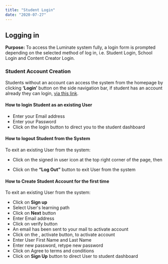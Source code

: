 ```yaml
---
title: "Student Login"
date: "2020-07-27"
---
```


<!-- Do Pandas eat bananas? Check out this short video that shows that yes! pandas do seem to really enjoy bananas!

<iframe width="560" height="315" src="https://www.youtube.com/embed/4SZl1r2O_bY" frameborder="0" allowfullscreen></iframe> -->

## Logging in
**Purpose:** To access the Luminate system fully, a login form is
      prompted depending on the selected method of log in, i.e. Student Login,
      School Login and Content Creator Login.
### Student Account Creation
Students without an account can access the system from the homepage by
      clicking **‘Login’** button on the side navigation bar, if student has
      an account already they can login, [via this link](https://www.luminate.ng/LoginView).

  #### How to login Student as an existing User
  * Enter your Email address
  * Enter your Password
  * Click on the login button to direct you to the student dashboard


#### How to logout Student from the System
 To exit an existing User from the system:
 * Click on the signed in user icon at the top right corner of the page,
 then

 * Click on the **“Log Out”** button to exit User from the system


#### How to Create Student Account for the first time
 To exit an existing User from the system:
 * Click on **Sign up**
 * Select User's learning path
 * Click on **Next** button
 * Enter Email address
 * Click on verify button
 * An email has been sent to your mail to activate account
 * Click on the , activate  button, to activate account
 * Enter User First Name and Last Name
 * Enter new password, retype new password
 * Click on Agree to terms and conditions
 * Click on <b>Sign Up</b> button to direct User to student dashboard

